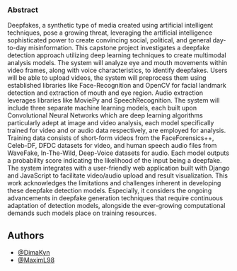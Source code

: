 ### Abstract
Deepfakes, a synthetic type of media created using artificial intelligent techniques, pose a growing threat, leveraging the artificial intelligence sophisticated power to create convincing social, political, and general day-to-day misinformation. This capstone project investigates a deepfake detection approach utilizing deep learning techniques to create multimodal analysis models. The system will analyze eye and mouth movements within video frames, along with voice characteristics, to identify deepfakes. Users will be able to upload videos, the system will preprocess them using established libraries like Face-Recognition and OpenCV for facial landmark detection and extraction of mouth and eye region. Audio extraction leverages libraries like MoviePy and SpeechRecognition. The system will include three separate machine learning models, each built upon Convolutional Neural Networks which are deep learning algorithms particularly adept at image and video analysis, each model specifically trained for video and or audio data respectively, are employed for analysis. Training data consists of short-form videos from the FaceForensics++, Celeb-DF, DFDC datasets for video, and human speech audio files from WaveFake, In-The-Wild, Deep-Voice datasets for audio. Each model outputs a probability score indicating the likelihood of the input being a deepfake. The system integrates with a user-friendly web application built with Django and JavaScript to facilitate video/audio upload and result visualization. This work acknowledges the limitations and challenges inherent in developing these deepfake detection models. Especially, it considers the ongoing advancements in deepfake generation techniques that require continuous adaptation of detection models, alongside the ever-growing computational demands such models place on training resources.


## Authors
- [@DimaKyn](https://github.com/DimaKyn)
- [@MaximL98](https://github.com/MaximL98)

